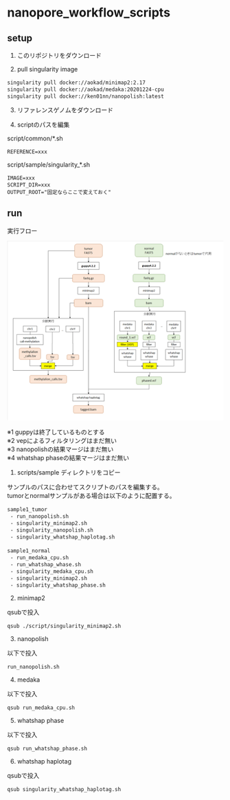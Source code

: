 # nanopore_workflow_scripts

## setup

1. このリポジトリをダウンロード

2. pull singularity image

```
singularity pull docker://aokad/minimap2:2.17
singularity pull docker://aokad/medaka:20201224-cpu
singularity pull docker://ken01nn/nanopolish:latest
```

3. リファレンスゲノムをダウンロード

4. scriptのパスを編集

script/common/*.sh
```
REFERENCE=xxx
```

script/sample/singularity_*.sh
```
IMAGE=xxx
SCRIPT_DIR=xxx
OUTPUT_ROOT="固定ならここで変えておく"
```

## run

実行フロー

<img src="./doc/flow.png" />

※1 guppyは終了しているものとする  
※2 vepによるフィルタリングはまだ無い  
※3 nanopolishの結果マージはまだ無い  
※4 whatshap phaseの結果マージはまだ無い  

1. scripts/sample ディレクトリをコピー

サンプルのパスに合わせてスクリプトのパスを編集する。  
tumorとnormalサンプルがある場合は以下のように配置する。

```
sample1_tumor
 - run_nanopolish.sh
 - singularity_minimap2.sh
 - singularity_nanopolish.sh
 - singularity_whatshap_haplotag.sh

sample1_normal
 - run_medaka_cpu.sh
 - run_whatshap_whase.sh
 - singularity_medaka_cpu.sh
 - singularity_minimap2.sh
 - singularity_whatshap_phase.sh
```

2. minimap2

qsubで投入

```
qsub ./script/singularity_minimap2.sh
```

3. nanopolish

以下で投入

```
run_nanopolish.sh
```

4. medaka

以下で投入

```
qsub run_medaka_cpu.sh
```

5. whatshap phase

以下で投入

```
qsub run_whatshap_phase.sh
```

6. whatshap haplotag

qsubで投入

```
qsub singularity_whatshap_haplotag.sh
```

